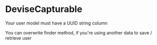 # DeviseCapturable

Your user model must have a UUID string column

You can overwrite finder method, if you're using another data to save  / retrieve user